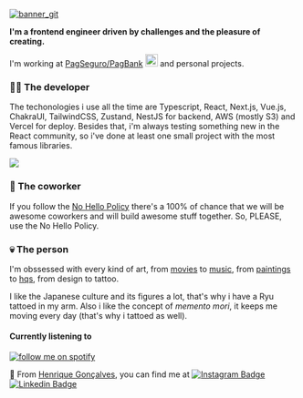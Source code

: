 <a target="_blank" href="https://pt.wikipedia.org/wiki/Memento_mori">![banner_git](https://user-images.githubusercontent.com/25696006/179405211-e6308f4d-0a75-4377-9734-a6180d49b21c.png)</a>

**I'm a frontend engineer driven by challenges and the pleasure of creating.**

I'm working at [PagSeguro/PagBank](https://pagseguro.uol.com.br) <img height="22" src="https://assets.pagseguro.com.br/ps-bootstrap/v6.82.1/img/logos/pagbank/pagbank-logo-animado_30px@2x.gif"> and personal projects.

### 👨‍💻 The developer

The techonologies i use all the time are Typescript, React, Next.js, Vue.js, ChakraUI, TailwindCSS, Zustand, NestJS for backend, AWS (mostly S3) and Vercel for deploy. Besides that, i'm always testing something new in the React community, so i've done at least one small project with the most famous libraries.

<img align='center' src="https://github-readme-stats.vercel.app/api/top-langs/?username=henriiqueg&theme=dark&layout=compact">

### 🏢 The coworker

If you follow the [No Hello Policy](https://nohello.net/) there's a 100% of chance that we will be awesome coworkers and will build awesome stuff together. So, PLEASE, use the No Hello Policy.

### 💀 The person

I'm obssessed with every kind of art, from <a href="">movies</a> to <a href="https://open.spotify.com/user/henriquesg09" target="_blank">music</a>, from <a href="https://en.wikipedia.org/wiki/Not_to_Be_Reproduced#/media/File:Portrait_of_Edward_James.jpg" target="_blank">paintings</a> to <a href="https://akiramanga.com/" target="_blank">hqs</a>, from design to tattoo.

I like the Japanese culture and its figures a lot, that's why i have a Ryu tattoed in my arm. Also i like the concept of <i>memento mori</i>, it keeps me moving every day (that's why i tattoed as well).

#### Currently listening to
[![follow me on spotify](https://spotify-github-profile.vercel.app/api/view?uid=henriquesg09&cover_image=true&theme=novatorem&bar_color=53b14f&bar_color_cover=false)](https://open.spotify.com/user/henriquesg09)

🐲 From [Henrique Gonçalves](https://github.com/henriiqueg), you can find me at [![Instagram Badge](https://img.shields.io/badge/Instagram-E4405F?logo=instagram&logoColor=white)](https://www.instagram.com/henriiqueg_/) [![Linkedin Badge](https://img.shields.io/badge/LinkedIn-0077B5?logo=linkedin&logoColor=white)](https://www.linkedin.com/in/henriiqueg/)
